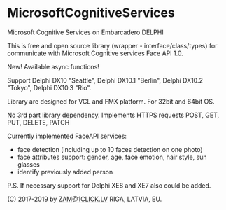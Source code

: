 # MicrosoftCognitiveServices
Microsoft Cognitive Services on Embarcadero DELPHI

This is free and open source library (wrapper - interface/class/types) for communicate with Microsoft Cognitive services Face API 1.0.

New! Available async functions!


Support Delphi DX10 "Seattle", Delphi DX10.1 "Berlin", Delphi DX10.2 "Tokyo", Delphi DX10.3 "Rio".

Library are designed for VCL and FMX platform. For 32bit and 64bit OS.

No 3rd part library dependency.
Implements HTTPS requests POST, GET, PUT, DELETE, PATCH

Currently implemented FaceAPI services: 
- face detection (including up to 10 faces detection on one photo)
- face attributes support: gender, age, face emotion, hair style, sun glasses
- identify previously added person

P.S. If necessary support for Delphi XE8 and XE7 also could be added.

(C) 2017-2019 by ZAM@1CLICK.LV
RIGA, LATVIA, EU.
